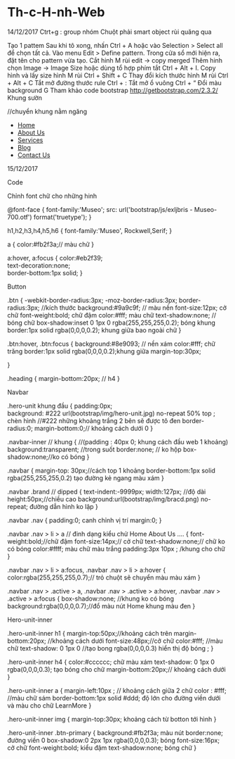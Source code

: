 # Th-c-H-nh-Web
14/12/2017
Ctrt+g : group nhóm 
Chuột phải smart object rùi quăng qua 

Tạo 1 pattem
Sau khi tô xong, nhấn Ctrl + A hoặc vào Selection > Select all để chọn tất cả. Vào menu Edit > Define pattern. Trong cửa sổ mới hiện ra, đặt tên cho pattern vừa tạo.
Cắt hinh
M rùi edit -> copy merged
Thêm hinh
 chọn Image -> Image Size hoặc dùng tổ hợp phím tắt Ctrl + Alt + I.
Copy hình và lấy size hình
M rùi Ctrl + Shift + C
Thay đổi kích thước hình
M rùi Ctrl + Alt + C
Tắt mở đường thước rule
Ctrl + :
Tắt mở ổ vuông 
Ctrl + “
Đổi màu background
G
Tham khảo code bootstrap
http://getbootstrap.com/2.3.2/ 
Khung sườn
<div class="hero-unit">
			<div class="container">
				<div class="navbar">//chuyển khung nằm ngăng
					<div class="navbar-inner">
						<nav class="pull-right ">
							<ul class="nav">
								<li class="active"><a href="#">Home</a></li>
								<li><a href="#">About Us</a></li>
								<li><a href="#">Services</a></li>
								<li><a href="#">Blog</a></li>
								<li><a href="#">Contact Us</a></li>
							</ul>
						</nav>
					</div>
				</div>	
			</div>
		</div>
15/12/2017

Code

Chỉnh font chữ cho những hinh

@font-face
{
	font-family:'Museo';
	src: url('bootstrap/js/exljbris - Museo-700.otf') format('truetype');
}

h1,h2,h3,h4,h5,h6
{
	font-family:'Museo', Rockwell,Serif;
}

a
{
	color:#fb2f3a;// màu chữ
}

a:hover, a:focus
{
	color:#eb2f39;	
	text-decoration:none;   
	border-bottom:1px solid;
}

Button

.btn
{
           -webkit-border-radius:3px;
	-moz-border-radius:3px;
	border-radius:3px;   //kích thước
	background:#9a9c9f; // màu nền
	font-size:12px; cở chữ
	font-weight:bold; chữ đậm
	color:#fff; màu chữ
	text-shadow:none; // bóng chữ
	box-shadow:inset 0 1px 0 rgba(255,255,255,0.2); bóng khung
	border:1px solid rgba(0,0,0,0.2); khung giữa bao ngoài chữ
}

.btn:hover, .btn:focus
{
	background:#8e9093; // nền xám
	color:#fff; chữ trăng
	border:1px solid rgba(0,0,0,0.2);khung giữa
margin-top:30px;


}

.heading
{
	margin-bottom:20px;	// h4
}

Navbar

.hero-unit khung đầu
{
	padding:0px; 	
background: #222  url(bootstrap/img/hero-unit.jpg) no-repeat 50% top ; chèn hình
	//#222  những khoảng trắng 2 bên sẽ được tô đen
border-radius:0;
	margin-bottom:0;// khoảng cách dưới 0
} 
 
.navbar-inner // khung 
{
	//(padding : 40px 0; khung cách đầu web 1 khoảng)
	background:transparent; //trong suốt
	border:none; // ko hộp
	box-shadow:none;//ko có bóng
}

.navbar
{
margin-top: 30px;//cách top 1 khoảng
	border-bottom:1px solid rgba(255,255,255,0.2) tạo đường kẻ ngang màu xám
}

.navbar .brand // dipped
{
	text-indent:-9999px;
	width:127px; //độ dài
	height:50px;//chiều cao
	background:url(bootstrap/img/bracd.png) no-repeat; đường dẫn hình ko lập 
}

.navbar .nav
 {
	padding:0; canh chỉnh vị trí
	margin:0;
}

.navbar .nav > li > a // đinh dạng kiểu chử Home About Us ....
{
	font-weight:bold;//chữ đậm
	font-size:14px;// cở chữ
text-shadow:none;// chữ ko có bóng
	color:#ffff; màu chữ màu trắng
	padding:3px 10px ; /khung cho chữ 
}

.navbar .nav > li > a:focus, .navbar .nav > li > a:hover
{
	color:rgba(255,255,255,0.7);// trỏ chuột sẽ chuyển màu màu xám
}

.navbar .nav > .active > a, .navbar .nav > .active > a:hover, .navbar .nav > .active > a:focus
{
	box-shadow:none; //khung ko có bóng
	background:rgba(0,0,0,0.7);//đổ màu nút Home khung màu đen
}

Hero-unit-inner

.hero-unit-inner h1
{	margin-top:50px;//khoảng cách trên
	margin-bottom:20px; //khoảng cách dưới
	font-size:48px;//cở chữ
	color:#fff;	//màu chữ
	text-shadow: 0 1px 0 //tạo bong  rgba(0,0,0,0.3) hiển thị độ bóng ;
}

.hero-unit-inner h4
{
	color:#cccccc;	chữ màu xám
	text-shadow: 0 1px 0 rgba(0,0,0,0.3); tạo bóng cho chữ
	margin-bottom:20px;// khoảng cách dưới
}

.hero-unit-inner  a
{
	margin-left:10px ;  // khoảng cách giữa 2 chữ
	color : #fff;	//màu chữ sám
	border-bottom:1px solid #ddd;  độ lớn cho đường viền dưới và màu cho chữ LearnMore
}

.hero-unit-inner img
{
	margin-top:30px;	khoảng cách từ botton tới hình
}

.hero-unit-inner .btn-primary
{
	background:#fb2f3a; màu nút
	border:none; đường viền 0
	box-shadow:0 2px 1px rgba(0,0,0,0.3); bóng
	font-size:16px; cở chữ
	font-weight:bold; kiểu đậm
	text-shadow:none; bóng chữ
}
